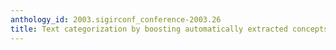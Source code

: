 ```yaml
---
anthology_id: 2003.sigirconf_conference-2003.26
title: Text categorization by boosting automatically extracted concepts
---
```

